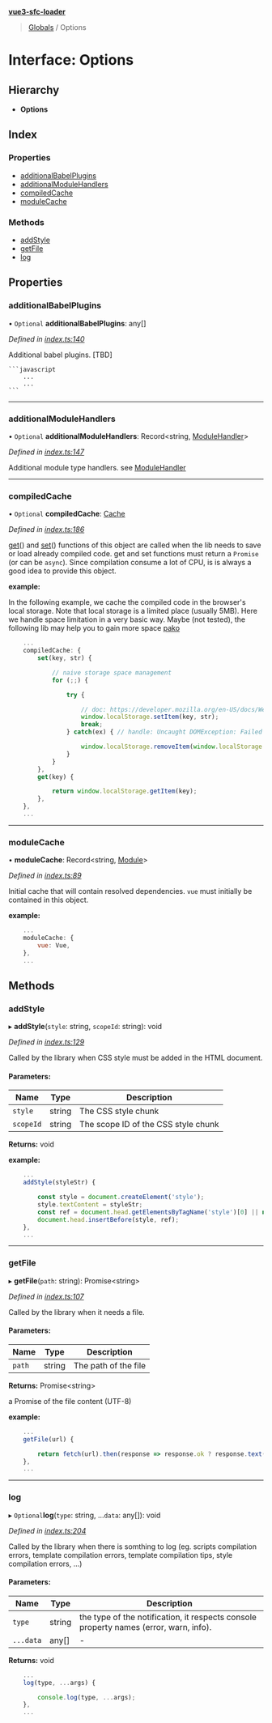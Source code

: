 **[vue3-sfc-loader](../README.md)**

> [Globals](../README.md) / Options

# Interface: Options

## Hierarchy

* **Options**

## Index

### Properties

* [additionalBabelPlugins](options.md#additionalbabelplugins)
* [additionalModuleHandlers](options.md#additionalmodulehandlers)
* [compiledCache](options.md#compiledcache)
* [moduleCache](options.md#modulecache)

### Methods

* [addStyle](options.md#addstyle)
* [getFile](options.md#getfile)
* [log](options.md#log)

## Properties

### additionalBabelPlugins

• `Optional` **additionalBabelPlugins**: any[]

*Defined in [index.ts:140](https://github.com/FranckFreiburger/vue3-sfc-loader/blob/e6d9175/src/index.ts#L140)*

Additional babel plugins. [TBD]

	```javascript
		...
		...
	```

___

### additionalModuleHandlers

• `Optional` **additionalModuleHandlers**: Record\<string, [ModuleHandler](modulehandler.md)>

*Defined in [index.ts:147](https://github.com/FranckFreiburger/vue3-sfc-loader/blob/e6d9175/src/index.ts#L147)*

Additional module type handlers. see [ModuleHandler](modulehandler.md)

___

### compiledCache

• `Optional` **compiledCache**: [Cache](cache.md)

*Defined in [index.ts:186](https://github.com/FranckFreiburger/vue3-sfc-loader/blob/e6d9175/src/index.ts#L186)*

[get](cache.md#get)() and [set](cache.md#set)() functions of this object are called when the lib needs to save or load already compiled code. get and set functions must return a `Promise` (or can be `async`).
Since compilation consume a lot of CPU, is is always a good idea to provide this object.

**example:**

In the following example, we cache the compiled code in the browser's local storage. Note that local storage is a limited place (usually 5MB).
Here we handle space limitation in a very basic way.
Maybe (not tested), the following lib may help you to gain more space [pako](https://github.com/nodeca/pako)
```javascript
	...
	compiledCache: {
		set(key, str) {

			// naive storage space management
			for (;;) {

				try {

					// doc: https://developer.mozilla.org/en-US/docs/Web/API/Storage
					window.localStorage.setItem(key, str);
					break;
				} catch(ex) { // handle: Uncaught DOMException: Failed to execute 'setItem' on 'Storage': Setting the value of 'XXX' exceeded the quota

					window.localStorage.removeItem(window.localStorage.key(0));
				}
			}
		},
		get(key) {

			return window.localStorage.getItem(key);
		},
	},
	...
```

___

### moduleCache

•  **moduleCache**: Record\<string, [Module](module.md)>

*Defined in [index.ts:89](https://github.com/FranckFreiburger/vue3-sfc-loader/blob/e6d9175/src/index.ts#L89)*

Initial cache that will contain resolved dependencies.
`vue` must initially be contained in this object.

**example:**
```javascript
	...
	moduleCache: {
		vue: Vue,
	},
	...
```

## Methods

### addStyle

▸ **addStyle**(`style`: string, `scopeId`: string): void

*Defined in [index.ts:129](https://github.com/FranckFreiburger/vue3-sfc-loader/blob/e6d9175/src/index.ts#L129)*

Called by the library when CSS style must be added in the HTML document.

#### Parameters:

Name | Type | Description |
------ | ------ | ------ |
`style` | string | The CSS style chunk |
`scopeId` | string | The scope ID of the CSS style chunk |

**Returns:** void

**example:**
```javascript
	...
	addStyle(styleStr) {

		const style = document.createElement('style');
		style.textContent = styleStr;
		const ref = document.head.getElementsByTagName('style')[0] || null;
		document.head.insertBefore(style, ref);
	},
	...
```

___

### getFile

▸ **getFile**(`path`: string): Promise\<string>

*Defined in [index.ts:107](https://github.com/FranckFreiburger/vue3-sfc-loader/blob/e6d9175/src/index.ts#L107)*

Called by the library when it needs a file.

#### Parameters:

Name | Type | Description |
------ | ------ | ------ |
`path` | string | The path of the file |

**Returns:** Promise\<string>

a Promise of the file content (UTF-8)

**example:**
```javascript
	...
	getFile(url) {

		return fetch(url).then(response => response.ok ? response.text() : Promise.reject(response));
	},
	...
```

___

### log

▸ `Optional`**log**(`type`: string, ...`data`: any[]): void

*Defined in [index.ts:204](https://github.com/FranckFreiburger/vue3-sfc-loader/blob/e6d9175/src/index.ts#L204)*

Called by the library when there is somthing to log (eg. scripts compilation errors, template compilation errors, template compilation  tips, style compilation errors, ...)

#### Parameters:

Name | Type | Description |
------ | ------ | ------ |
`type` | string | the type of the notification, it respects console property names (error, warn, info). |
`...data` | any[] | - |

**Returns:** void

```javascript
	...
	log(type, ...args) {

		console.log(type, ...args);
	},
	...
```
